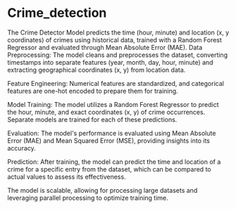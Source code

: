 # Crime_detection
The Crime Detector Model predicts the time (hour, minute) and location (x, y coordinates) of crimes using historical data, trained with a Random Forest Regressor and evaluated through Mean Absolute Error (MAE).
Data Preprocessing: The model cleans and preprocesses the dataset, converting timestamps into separate features (year, month, day, hour, minute) and extracting geographical coordinates (x, y) from location data.

Feature Engineering: Numerical features are standardized, and categorical features are one-hot encoded to prepare them for training.

Model Training: The model utilizes a Random Forest Regressor to predict the hour, minute, and exact coordinates (x, y) of crime occurrences. Separate models are trained for each of these predictions.

Evaluation: The model's performance is evaluated using Mean Absolute Error (MAE) and Mean Squared Error (MSE), providing insights into its accuracy.

Prediction: After training, the model can predict the time and location of a crime for a specific entry from the dataset, which can be compared to actual values to assess its effectiveness.

The model is scalable, allowing for processing large datasets and leveraging parallel processing to optimize training time.
